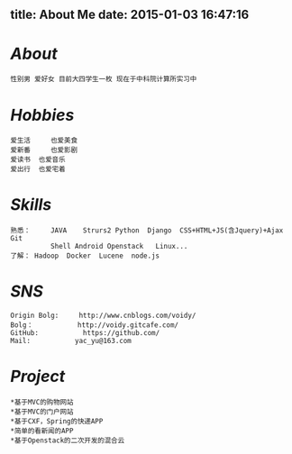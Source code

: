 title: About Me
date: 2015-01-03 16:47:16
---
# *About*
	性别男 爱好女 目前大四学生一枚 现在于中科院计算所实习中
	

# *Hobbies*
	爱生活 	也爱美食
	爱新番 	也爱影剧
	爱读书	 也爱音乐
	爱出行	 也爱宅着

# *Skills*
	熟悉： 	JAVA	Strurs2	Python	Django	CSS+HTML+JS(含Jquery)+Ajax	Git	
			  Shell	Android	Openstack	Linux...
	了解：	Hadoop	Docker	Lucene	node.js					

# *SNS*
	Origin Bolg: 	 http://www.cnblogs.com/voidy/
	Bolg：			http://voidy.gitcafe.com/
	GitHub: 		  https://github.com/
	Mail: 			yac_yu@163.com

# *Project*
	*基于MVC的购物网站
	*基于MVC的门户网站
	*基于CXF，Spring的快递APP	
	*简单的看新闻的APP
	*基于Openstack的二次开发的混合云